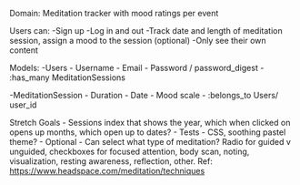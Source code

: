 Domain: Meditation tracker with mood ratings per event

Users can:
-Sign up
-Log in and out
-Track date and length of meditation session, assign a mood to the session (optional)
-Only see their own content


Models:
-Users
    - Username
    - Email
    - Password / password_digest 
    - :has_many MeditationSessions

-MeditationSession
    - Duration
    - Date
    - Mood scale
    - :belongs_to Users/ user_id

Stretch Goals
    - Sessions index that shows the year, which when clicked on opens up months, which open up to dates?
    - Tests
    - CSS, soothing pastel theme?
    - Optional - Can select what type of meditation? Radio for guided v unguided, checkboxes for focused attention, body scan, noting, visualization, resting awareness, reflection, other. Ref: https://www.headspace.com/meditation/techniques




